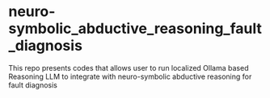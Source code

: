 # neuro-symbolic_abductive_reasoning_fault_diagnosis
This repo presents codes that allows user to run localized Ollama based Reasoning LLM to integrate with neuro-symbolic abductive reasoning for fault diagnosis

